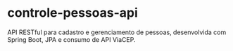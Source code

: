 # controle-pessoas-api
API RESTful para cadastro e gerenciamento de pessoas, desenvolvida com Spring Boot, JPA e consumo de API ViaCEP.
